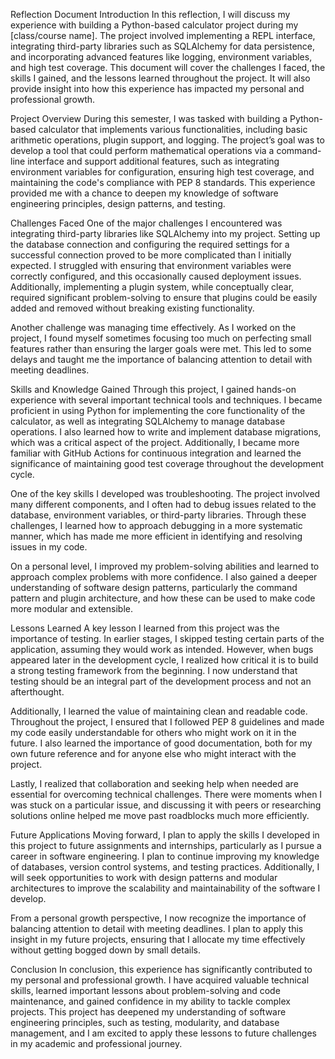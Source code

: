 Reflection Document
Introduction
In this reflection, I will discuss my experience with building a Python-based calculator project during my [class/course name]. The project involved implementing a REPL interface, integrating third-party libraries such as SQLAlchemy for data persistence, and incorporating advanced features like logging, environment variables, and high test coverage. This document will cover the challenges I faced, the skills I gained, and the lessons learned throughout the project. It will also provide insight into how this experience has impacted my personal and professional growth.

Project Overview
During this semester, I was tasked with building a Python-based calculator that implements various functionalities, including basic arithmetic operations, plugin support, and logging. The project’s goal was to develop a tool that could perform mathematical operations via a command-line interface and support additional features, such as integrating environment variables for configuration, ensuring high test coverage, and maintaining the code's compliance with PEP 8 standards. This experience provided me with a chance to deepen my knowledge of software engineering principles, design patterns, and testing.

Challenges Faced
One of the major challenges I encountered was integrating third-party libraries like SQLAlchemy into my project. Setting up the database connection and configuring the required settings for a successful connection proved to be more complicated than I initially expected. I struggled with ensuring that environment variables were correctly configured, and this occasionally caused deployment issues. Additionally, implementing a plugin system, while conceptually clear, required significant problem-solving to ensure that plugins could be easily added and removed without breaking existing functionality.

Another challenge was managing time effectively. As I worked on the project, I found myself sometimes focusing too much on perfecting small features rather than ensuring the larger goals were met. This led to some delays and taught me the importance of balancing attention to detail with meeting deadlines.

Skills and Knowledge Gained
Through this project, I gained hands-on experience with several important technical tools and techniques. I became proficient in using Python for implementing the core functionality of the calculator, as well as integrating SQLAlchemy to manage database operations. I also learned how to write and implement database migrations, which was a critical aspect of the project. Additionally, I became more familiar with GitHub Actions for continuous integration and learned the significance of maintaining good test coverage throughout the development cycle.

One of the key skills I developed was troubleshooting. The project involved many different components, and I often had to debug issues related to the database, environment variables, or third-party libraries. Through these challenges, I learned how to approach debugging in a more systematic manner, which has made me more efficient in identifying and resolving issues in my code.

On a personal level, I improved my problem-solving abilities and learned to approach complex problems with more confidence. I also gained a deeper understanding of software design patterns, particularly the command pattern and plugin architecture, and how these can be used to make code more modular and extensible.

Lessons Learned
A key lesson I learned from this project was the importance of testing. In earlier stages, I skipped testing certain parts of the application, assuming they would work as intended. However, when bugs appeared later in the development cycle, I realized how critical it is to build a strong testing framework from the beginning. I now understand that testing should be an integral part of the development process and not an afterthought.

Additionally, I learned the value of maintaining clean and readable code. Throughout the project, I ensured that I followed PEP 8 guidelines and made my code easily understandable for others who might work on it in the future. I also learned the importance of good documentation, both for my own future reference and for anyone else who might interact with the project.

Lastly, I realized that collaboration and seeking help when needed are essential for overcoming technical challenges. There were moments when I was stuck on a particular issue, and discussing it with peers or researching solutions online helped me move past roadblocks much more efficiently.

Future Applications
Moving forward, I plan to apply the skills I developed in this project to future assignments and internships, particularly as I pursue a career in software engineering. I plan to continue improving my knowledge of databases, version control systems, and testing practices. Additionally, I will seek opportunities to work with design patterns and modular architectures to improve the scalability and maintainability of the software I develop.

From a personal growth perspective, I now recognize the importance of balancing attention to detail with meeting deadlines. I plan to apply this insight in my future projects, ensuring that I allocate my time effectively without getting bogged down by small details.

Conclusion
In conclusion, this experience has significantly contributed to my personal and professional growth. I have acquired valuable technical skills, learned important lessons about problem-solving and code maintenance, and gained confidence in my ability to tackle complex projects. This project has deepened my understanding of software engineering principles, such as testing, modularity, and database management, and I am excited to apply these lessons to future challenges in my academic and professional journey.